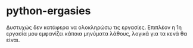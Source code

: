 # python-ergasies  
Δυστυχώς δεν κατάφερα να ολοκληρώσω τις εργασίες.
Επιπλέον η 1η εργασία μου εμφανίζει κάποια μηνύματα λάθους, λογικά για τα κενά θα είναι.
